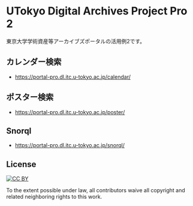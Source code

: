 # UTokyo Digital Archives Project Pro 2

東京大学学術資産等アーカイブズポータルの活用例2です。

## カレンダー検索
* https://portal-pro.dl.itc.u-tokyo.ac.jp/calendar/

## ポスター検索
* https://portal-pro.dl.itc.u-tokyo.ac.jp/poster/

## Snorql
* https://portal-pro.dl.itc.u-tokyo.ac.jp/snorql/

## License

[![CC BY](http://mirrors.creativecommons.org/presskit/buttons/88x31/svg/by.svg)](https://creativecommons.org/licenses/by/4.0/)

To the extent possible under law, all contributors waive all copyright and related neighboring rights to this work.
